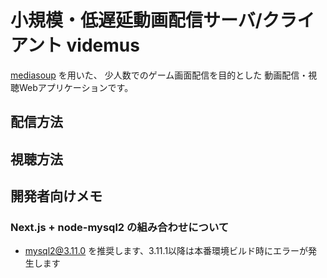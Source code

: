# 小規模・低遅延動画配信サーバ/クライアント videmus

[mediasoup](https://mediasoup.org/) を用いた、
少人数でのゲーム画面配信を目的とした
動画配信・視聴Webアプリケーションです。

## 配信方法

## 視聴方法


## 開発者向けメモ

### Next.js + node-mysql2 の組み合わせについて
- mysql2@3.11.0 を推奨します、3.11.1以降は本番環境ビルド時にエラーが発生します


